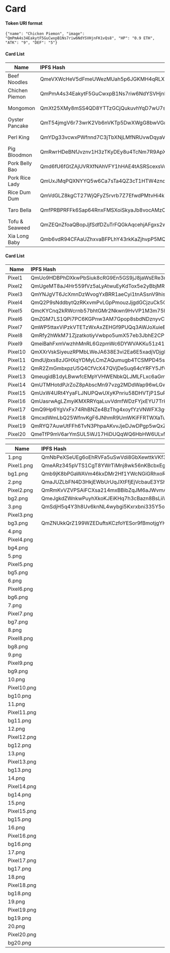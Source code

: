 # Card

#### Token URI format
```
{"name": "Chicken Piemon", "image": "QmPmA4s34EakytF5GuCwxpB1Ns7riw6NdYSVHjnFK1vQs8", "HP": "0.9 ETH", "ATK": "9", "DEF": "5"}
```

#### Card List

Name                      | IPFS Hash                                       | HP       | ATK | DEF
--------------------------|:------------------------------------------------|:---------|:----|:----
Beef Noodles              | QmeVXWcHeV5dFmeUWezMUah5p6JGKMH4qRLXNCoV4Tgfnj  | 0.5 ETH  | 6   | 6
Chichen Piemon            | QmPmA4s34EakytF5GuCwxpB1Ns7riw6NdYSVHjnFK1vQs8  | 0.9 ETH  | 9   | 5
Mongomon                  | QmXt25XMy8mSS4QD8YTTzGCjQukuvhYqD7wU7srV7THpU3  | 1.2 ETH  | 10  | 8
Oyster Pancake            | QmT54jmgV6r73wrK2Vb6nVKTp5DwXWgG8bwVGn5a7NKKM2  | 0.45 ETH | 5   | 3
Perl King                 | QmYDg33vcwxPWfnnd7C3jTbXNjLMfNRUvwDqyaVubnHosw  | 0.35 ETH | 4   | 3
Pig Bloodmon              | QmRwrHDeBNfJvznv1H3zTKyDEy8u4TcNm7R9ApXEvTpZ6W  | 0.3 ETH  | 3   | 6
Pork Belly Bao            | Qmd6fU6fGtZAjUVRXfNAhVFY1hHAE4tASRScexsVocKPW9  | 1.0 ETH  | 9   | 10
Pork Rice Lady            | QmUxJMqPQXNYYQ5w6Ca7sTa4QZ3cT1HTW4zndKjugnqzFr  | 0.5 ETH  | 5   | 5
Rice Dum Dum              | QmVdGLZ8kgCT27WjQFyZ5rvrb7Z7EfwdPMtvHi4kVTogHr  | 0.5 ETH  | 6   | 7
Taro Bella                | QmfPRBPRFFk6Sap64RnxFMSXoiSkyaJb8vocAMzCq3HSSs  | 0.3 ETH  | 5   | 2
Tofu & Seaweed            | QmZEQnZfoaQBopJjfSdfDZuTrFQGkAqcehjAFgxs2w1fEx  | 0.1 ETH  | 1   | 2
Xia Long Baby             | Qmb6vdR94CFAaUZhxvaBFPLhY43rkKaZjhvpP5MQCBw1wx  | 0.7 ETH  | 8   | 5


#### Card List

Name                      | IPFS Hash                                       
--------------------------|:------------------------------------------------
Pixel1                    | QmUo9HDBPhDXkwPbSiuk8cRG9En5GS9jJ8jaWsERe3mjey  
Pixel2                    | QmUgeMT8aJ4Hr559fVz5aLyAtwuEyKdTox5e2yBbjMRUqq
Pixel3                    | QmYNJgVT6JcXmnDzWvogYxBRR1aeCyi1tnASsnV9hisAWo
Pixel4                    | QmQ2P9sNddbytQzRKxvmPvLGpPmouzJjgdGCjzuCk5QKFD 
Pixel5                    | QmcKYCnq2kRWcrnb57bhtGMr2Nkwn9HvVP1M3m75hRf8UW
Pixel6                    | QmZGM7LS1QPi7PC6KGPnw3AM7Gpop8sbdNDznyvCLAmDrx
Pixel7                    | QmWP5ttaxViPzkVTETzWxAxZEHGf9PUQq3AWJoXuieE5FJ
Pixel8                    | QmRfy2hWkM71ZjzatkotiyVwbpo5umX57eb3JbhE2CP9JT 
Pixel9                    | QmeiBahFxmVwzhhMnRL6GzpmWc6DYWVAKKu51z41TXjE43 
Pixel10                   | QmXXrVskSiyeuzRPMbLWeJA638E3vi2Ea6E5xadjVDjgBp
Pixel11                   | QmdUjbxs8zJGHXqYDMyLCmZAQumugb4TCSMPD45s3EtHou 
Pixel12                   | QmR2ZmGmbxpzU5Q4CfVcX47QVjDeSuq64cYRFY5JfVRgdx
Pixel13                   | QmeugidB1dyLBwwfcEMpYVHWENbkQLJMLFLxc6aGmMPwpt  
Pixel14                   | QmUTMHotdPJrZoZ8pAbscMn97vzg2MDdWap96wLGwCjRVX 
Pixel15                   | QmUxW4URt4YyaFLJNUPQwUXyKPnriu58DHVTjP1SuPgriV 
Pixel16                   | QmUasrwAgLZmyiKMXRRYqaLuvVdmfWDzFYjxEYU7TrKW6X  
Pixel17                   | QmQ9Hp6YgVxFx74RhBNZe4BzThg4xoyfYzVNWFX3gCwNy2
Pixel18                   | QmcxdWmLbQ25WfnvKgF6JNhmR9UmWKiFFRTWXaTuDtA9YA
Pixel19                   | QmRYQ7AuwUtFFh6TvN3PhpaAKvvJjeDJwDPgp5wQxZ1uKY
Pixel20                   | QmeTfP9mV6arYmSUL5WJ17HiDUQqWQ6HbHW6ULvMLyCoSW 

Name                      | IPFS Hash                                       
--------------------------|:------------------------------------------------
1.png                     | QmNbPeXSeUEg6oEhRVFa5uSwVdi8GbXewttkVKf3zX2oyX  
Pixel1.png                | QmeARz345pVTS1CgT8YWrTiMnj8wk56nKBcbxEgSvVjpXE
bg1.png                   | Qmb9jK8bPGaWAVm46kxDMr2Hf1YWcNGiGRhxoRiTRvfNeW
2.png                     | QmaJUZLbFN4D3HkjEWbUrUqJXtFfjEjVcbauE3YSh393ht 
Pixel2.png                | QmRmKvVZVPSAiFCXsa214mxBBibZqJM6aJWvmA8ndkc5ig
bg2.png                   | QmeJgkdZWnkwPuyhXkoKJEiKHq7h3cBazn8BsLiiWyeGm4
3.png                     | QmSdjH5q4Y3h8Uv6knNL4wybgi5Kxrxbni335Y5ooMtKjg
Pixel3.png                | 
bg3.png                   | QmZNUkkQrZ199WZEDuftsKCzfoYESor9fBmotjgYHrkGbx
4.png                     |   
Pixel4.png                | 
bg4.png                   | 
5.png                     |   
Pixel5.png                | 
bg5.png                   | 
6.png                     |   
Pixel6.png                | 
bg6.png                   | 
7.png                     |   
Pixel7.png                | 
bg7.png                   | 
8.png                     |   
Pixel8.png                | 
bg8.png                   | 
9.png                     |   
Pixel9.png                | 
bg9.png                   | 
10.png                    |   
Pixel10.png               | 
bg10.png                  | 
11.png                    |   
Pixel11.png               | 
bg11.png                  | 
12.png                    |   
Pixel12.png               | 
bg12.png                  | 
13.png                    |   
Pixel13.png               | 
bg13.png                  | 
14.png                    |   
Pixel14.png               | 
bg14.png                  | 
15.png                    |   
Pixel15.png               | 
bg15.png                  | 
16.png                    |   
Pixel16.png               | 
bg16.png                  | 
17.png                    |   
Pixel17.png               | 
bg17.png                  | 
18.png                    |   
Pixel18.png               | 
bg18.png                  | 
19.png                    |   
Pixel19.png               | 
bg19.png                  | 
20.png                    |   
Pixel20.png               | 
bg20.png                  | 



